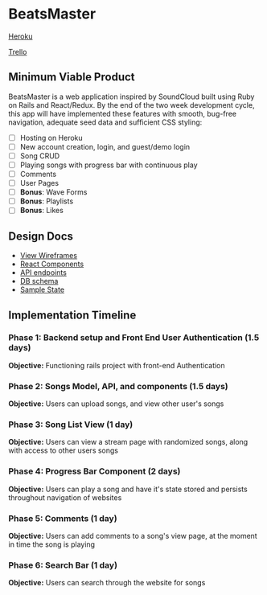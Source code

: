 # BeatsMaster

[Heroku][heroku]

[Trello][trello]

[heroku]: https://beats-master.herokuapp.com/#/
[trello]: https://trello.com/b/O68PaBg1/beatsmaster


## Minimum Viable Product
BeatsMaster is a web application inspired by SoundCloud built using Ruby on Rails and React/Redux. By the end of the two week development cycle,
this app will have implemented these features with smooth, bug-free navigation, adequate seed data and sufficient CSS styling:

- [ ] Hosting on Heroku
- [ ] New account creation, login, and guest/demo login
- [ ] Song CRUD
- [ ] Playing songs with progress bar with continuous play
- [ ] Comments
- [ ] User Pages
- [ ] **Bonus**: Wave Forms
- [ ] **Bonus**: Playlists
- [ ] **Bonus**: Likes

## Design Docs

* [View Wireframes][wireframes]
* [React Components][components]
* [API endpoints][api]
* [DB schema][schema]
* [Sample State][state]

[wireframes]: ./wireframes
[api]: ./api-endpoints.md
[schema]: ./schema.md
[components]: ./component-hierarchy.md
[state]: ./sample-state.md

## Implementation Timeline

### Phase 1: Backend setup and Front End User Authentication (1.5 days)

**Objective:** Functioning rails project with front-end Authentication

### Phase 2: Songs Model, API, and components (1.5 days)

**Objective:** Users can upload songs, and view other user's songs

### Phase 3: Song List View (1 day)

**Objective:** Users can view a stream page with randomized songs, along with access to other users songs

### Phase 4: Progress Bar Component (2 days)

**Objective:** Users can play a song and have it's state stored and persists throughout navigation of websites

### Phase 5: Comments (1 day)

**Objective:** Users can add comments to a song's view page, at the moment in time the song is playing

### Phase 6: Search Bar (1 day)

**Objective:** Users can search through the website for songs
